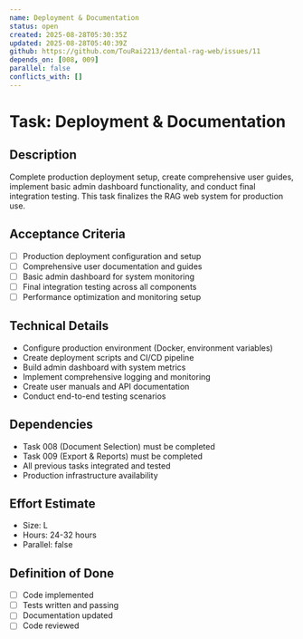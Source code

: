 ```yaml
---
name: Deployment & Documentation
status: open
created: 2025-08-28T05:30:35Z
updated: 2025-08-28T05:40:39Z
github: https://github.com/TouRai2213/dental-rag-web/issues/11
depends_on: [008, 009]
parallel: false
conflicts_with: []
---
```


# Task: Deployment & Documentation

## Description
Complete production deployment setup, create comprehensive user guides, implement basic admin dashboard functionality, and conduct final integration testing. This task finalizes the RAG web system for production use.

## Acceptance Criteria  
- [ ] Production deployment configuration and setup
- [ ] Comprehensive user documentation and guides
- [ ] Basic admin dashboard for system monitoring
- [ ] Final integration testing across all components
- [ ] Performance optimization and monitoring setup

## Technical Details
- Configure production environment (Docker, environment variables)
- Create deployment scripts and CI/CD pipeline
- Build admin dashboard with system metrics
- Implement comprehensive logging and monitoring
- Create user manuals and API documentation
- Conduct end-to-end testing scenarios

## Dependencies
- Task 008 (Document Selection) must be completed
- Task 009 (Export & Reports) must be completed
- All previous tasks integrated and tested
- Production infrastructure availability

## Effort Estimate
- Size: L
- Hours: 24-32 hours  
- Parallel: false

## Definition of Done
- [ ] Code implemented
- [ ] Tests written and passing
- [ ] Documentation updated
- [ ] Code reviewed
